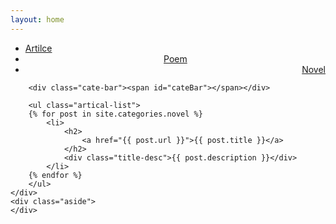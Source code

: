```yaml
---
layout: home
---
```


<div class="index-content poem">
    <div class="section">
        <ul class="artical-cate">
            <li><a href="/"><span>Artilce</span></a></li>
            <li style="text-align:center"><a href="/poem"><span>Poem</span></a></li>
            <li class="on" style="text-align:right"><a href="/novel"><span>Novel</span></a></li>
        </ul>

        <div class="cate-bar"><span id="cateBar"></span></div>

        <ul class="artical-list">
        {% for post in site.categories.novel %}
            <li>
                <h2>
                    <a href="{{ post.url }}">{{ post.title }}</a>
                </h2>
                <div class="title-desc">{{ post.description }}</div>
            </li>
        {% endfor %}
        </ul>
    </div>
    <div class="aside">
    </div>
</div>
